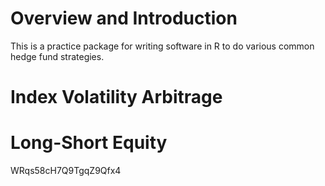 
<!-- README.md is generated from README.Rmd. Please edit that file -->
Overview and Introduction
=========================

This is a practice package for writing software in R to do various common hedge fund strategies.

Index Volatility Arbitrage
==========================

Long-Short Equity
=================

WRqs58cH7Q9TgqZ9Qfx4
